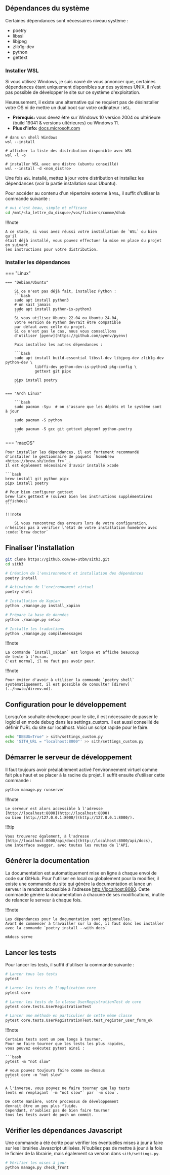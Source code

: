 ## Dépendances du système

Certaines dépendances sont nécessaires niveau système :

- poetry
- libssl
- libjpeg
- zlib1g-dev
- python
- gettext

### Installer WSL

Si vous utilisez Windows, je suis navré
de vous annoncer que, certaines dépendances étant uniquement disponibles sur des sytèmes UNIX,
il n'est pas possible de développer le site sur ce système d'exploitation.

Heureusement, il existe une alternative qui ne requiert pas de désinstaller votre
OS ni de mettre un dual boot sur votre ordinateur : `WSL`.

- **Prérequis:** vous devez être sur Windows 10 version 2004 ou ultérieure (build 19041 & versions ultérieures) ou Windows 11.
- **Plus d'info:** [docs.microsoft.com](https://docs.microsoft.com/fr-fr/windows/wsl/install)

```shell
# dans un shell Windows
wsl --install

# afficher la liste des distribution disponible avec WSL
wsl -l -o

# installer WSL avec une distro (ubuntu conseillé)
wsl --install -d <nom_distro>
```

Une fois `WSL` installé, mettez à jour votre distribution et
installez les dépendances (voir la partie installation sous Ubuntu).

Pour accéder au contenu d'un répertoire externe à `WSL`,
il suffit d'utiliser la commande suivante :

```bash
# oui c'est beau, simple et efficace
cd /mnt/<la_lettre_du_disque>/vos/fichiers/comme/dhab
```

!!!note

    A ce stade, si vous avez réussi votre installation de `WSL` ou bien qu'il
    était déjà installé, vous pouvez effectuer la mise en place du projet en suivant
    les instructions pour votre distribution.

### Installer les dépendances

=== "Linux"

    === "Debian/Ubuntu"

        Si ce n'est pas déjà fait, installez Python :    
        ```bash
        sudo apt install python3
        # on sait jamais
        sudo apt install python-is-python3
        ```
        Si vous utilisez Ubuntu 22.04 ou Ubuntu 24.04,
        votre version de Python devrait être compatible
        par défaut avec celle du projet.
        Si ce n'est pas le cas, nous vous conseillons
        d'utiliser [pyenv](https://github.com/pyenv/pyenv)

        Puis installez les autres dépendances :
        
        ```bash
        sudo apt install build-essential libssl-dev libjpeg-dev zlib1g-dev python-dev \
                 libffi-dev python-dev-is-python3 pkg-config \
                 gettext git pipx

        pipx install poetry
        ```

    === "Arch Linux"
    
        ```bash
        sudo pacman -Syu  # on s'assure que les dépôts et le système sont à jour

        sudo pacman -S python
        
        sudo pacman -S gcc git gettext pkgconf python-poetry
        ```

=== "macOS"

    Pour installer les dépendances, il est fortement recommandé d'installer le gestionnaire de paquets `homebrew <https://brew.sh/index_fr>`_.  
    Il est également nécessaire d'avoir installé xcode
    
    ```bash    
    brew install git python pipx
    pipx install poetry
    
    # Pour bien configurer gettext
    brew link gettext # (suivez bien les instructions supplémentaires affichées)
    ```
    
    !!!note
    
        Si vous rencontrez des erreurs lors de votre configuration, n'hésitez pas à vérifier l'état de votre installation homebrew avec :code:`brew doctor`


## Finaliser l'installation

```bash
git clone https://github.com/ae-utbm/sith3.git
cd sith3

# Création de l'environnement et installation des dépendances
poetry install

# Activation de l'environnement virtuel
poetry shell

# Installation de Xapian
python ./manage.py install_xapian

# Prépare la base de données
python ./manage.py setup

# Installe les traductions
python ./manage.py compilemessages
```

!!!note

    La commande `install_xapian` est longue et affiche beaucoup
    de texte à l'écran.
    C'est normal, il ne faut pas avoir peur.

!!!note

    Pour éviter d'avoir à utiliser la commande `poetry shell`
    systématiquement, il est possible de consulter [direnv](../howto/direnv.md).

## Configuration pour le développement

Lorsqu'on souhaite développer pour le site,
il est nécessaire de passer le logiciel en mode debug 
dans les settings_custom. 
Il est aussi conseillé de définir l'URL du site sur localhost.
Voici un script rapide pour le faire.

```bash
echo "DEBUG=True" > sith/settings_custom.py
echo 'SITH_URL = "localhost:8000"' >> sith/settings_custom.py
```

## Démarrer le serveur de développement

Il faut toujours avoir préalablement activé 
l'environnement virtuel comme fait plus haut 
et se placer à la racine du projet.
Il suffit ensuite d'utiliser cette commande :

```bash
python manage.py runserver
```

!!!note

    Le serveur est alors accessible à l'adresse
    [http://localhost:8000](http://localhost:8000) 
    ou bien [http://127.0.0.1:8000/](http://127.0.0.1:8000/).

!!!tip

    Vous trouverez également, à l'adresse
    [http://localhost:8000/api/docs](http://localhost:8000/api/docs),
    une interface swagger, avec toutes les routes de l'API.

## Générer la documentation

La documentation est automatiquement mise en ligne à chaque envoi de code sur GitHub.
Pour l'utiliser en local ou globalement pour la modifier,
il existe une commande du site qui génère 
la documentation et lance un serveur la rendant
accessible à l'adresse [http://localhost:8080](http://localhost:8000).
Cette commande génère la documentation à 
chacune de ses modifications,
inutile de relancer le serveur à chaque fois.

!!!note

    Les dépendances pour la documentation sont optionnelles.
    Avant de commencer à travailler sur la doc, il faut donc les installer
    avec la commande `poetry install --with docs`

```bash
mkdocs serve
```

## Lancer les tests

Pour lancer les tests, il suffit d'utiliser 
la commande suivante :

```bash
# Lancer tous les tests
pytest

# Lancer les tests de l'application core
pytest core

# Lancer les tests de la classe UserRegistrationTest de core
pytest core.tests.UserRegistrationTest

# Lancer une méthode en particulier de cette même classe
pytest core.tests.UserRegistrationTest.test_register_user_form_ok
```

!!!note

    Certains tests sont un peu longs à tourner.
    Pour ne faire tourner que les tests les plus rapides,
    vous pouvez exécutez pytest ainsi :

    ```bash
    pytest -m "not slow"

    # vous pouvez toujours faire comme au-dessus
    pytest core -m "not slow"
    ```

    A l'inverse, vous pouvez ne faire tourner que les tests
    lents en remplaçant `-m "not slow"` par `-m slow`.

    De cette manière, votre processus de développement
    devrait être un peu plus fluide.
    Cependant, n'oubliez pas de bien faire tourner
    tous les tests avant de push un commit.



## Vérifier les dépendances Javascript

Une commande a été écrite pour vérifier les éventuelles mises
à jour à faire sur les librairies Javascript utilisées.
N'oubliez pas de mettre à jour à la fois le fichier
de la librairie, mais également sa version dans `sith/settings.py`.

```bash
# Vérifier les mises à jour
python manage.py check_front
```
